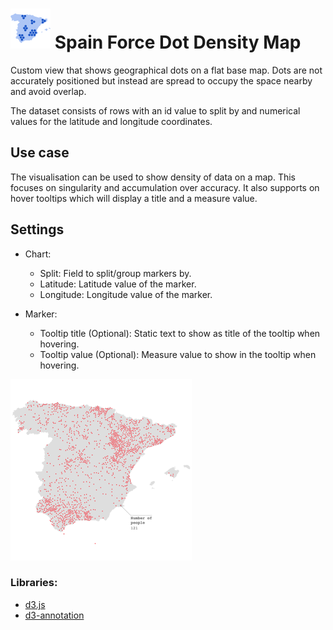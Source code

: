 # ![](icon.svg) Spain Force Dot Density Map

Custom view that shows geographical dots on a flat base map. Dots are not accurately positioned but instead are spread to occupy the space nearby and avoid overlap.

The dataset consists of rows with an id value to split by and numerical values for the latitude and longitude coordinates.

## Use case

The visualisation can be used to show density of data on a map. This focuses on singularity and accumulation over accuracy.
It also supports on hover tooltips which will display a title and a measure value.

## Settings

 - Chart:
   - Split: Field to split/group markers by.
   - Latitude: Latitude value of the marker.
   - Longitude: Longitude value of the marker.

 - Marker:
   - Tooltip title (Optional): Static text to show as title of the tooltip when hovering.
   - Tooltip value (Optional): Measure value to show in the tooltip when hovering.

![screenshot](thumbnail.png)

### Libraries:
 - [d3.js](https://d3js.org/)
 - [d3-annotation](https://d3-annotation.susielu.com/)
